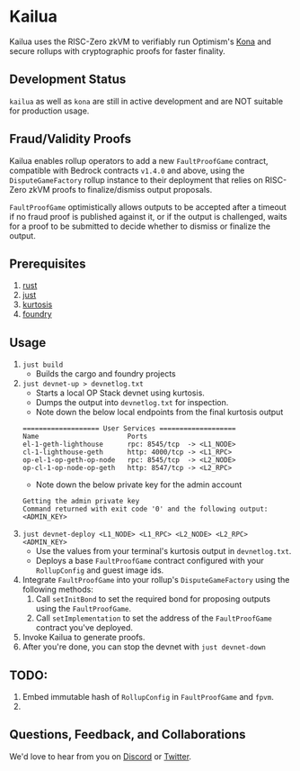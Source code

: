 # Kailua

Kailua uses the RISC-Zero zkVM to verifiably run Optimism's [Kona][kona] and secure rollups with cryptographic proofs for faster finality.

## Development Status

`kailua` as well as `kona` are still in active development and are NOT suitable for production usage.

## Fraud/Validity Proofs

Kailua enables rollup operators to add a new `FaultProofGame` contract, compatible with Bedrock contracts `v1.4.0` and above, using the `DisputeGameFactory` rollup instance to their deployment that relies on RISC-Zero zkVM proofs to finalize/dismiss output proposals.

`FaultProofGame` optimistically allows outputs to be accepted after a timeout if no fraud proof is published against it, or if the output is challenged, waits for a proof to be submitted to decide whether to dismiss or finalize the output.

## Prerequisites
1. [rust](https://www.rust-lang.org/tools/install)
2. [just](https://just.systems/man/en/chapter_1.html)
3. [kurtosis](https://docs.kurtosis.com/install)
4. [foundry](https://book.getfoundry.sh/getting-started/installation)

## Usage

1. `just build`
   * Builds the cargo and foundry projects
2. `just devnet-up > devnetlog.txt`
   * Starts a local OP Stack devnet using kurtosis.
   * Dumps the output into `devnetlog.txt` for inspection.
   * Note down the below local endpoints from the final kurtosis output
   ```text
   =================== User Services ===================
   Name                      Ports                              
   el-1-geth-lighthouse      rpc: 8545/tcp  -> <L1_NODE>
   cl-1-lighthouse-geth      http: 4000/tcp -> <L1_RPC>
   op-el-1-op-geth-op-node   rpc: 8545/tcp  -> <L2_NODE>
   op-cl-1-op-node-op-geth   http: 8547/tcp -> <L2_RPC> 
   ```
   * Note down the below private key for the admin account
   ```text
   Getting the admin private key
   Command returned with exit code '0' and the following output: <ADMIN_KEY>
   ```
3. `just devnet-deploy <L1_NODE> <L1_RPC> <L2_NODE> <L2_RPC> <ADMIN_KEY>`
   * Use the values from your terminal's kurtosis output in `devnetlog.txt`.
   * Deploys a base `FaultProofGame` contract configured with your `RollupConfig` and guest image ids.
4. Integrate `FaultProofGame` into your rollup's `DisputeGameFactory` using the following methods:
   1. Call `setInitBond` to set the required bond for proposing outputs using the `FaultProofGame`. 
   2. Call `setImplementation` to set the address of the `FaultProofGame` contract you've deployed.
5. Invoke Kailua to generate proofs.
6. After you're done, you can stop the devnet with `just devnet-down`

## TODO:
1. Embed immutable hash of `RollupConfig` in `FaultProofGame` and `fpvm`.
2. 

## Questions, Feedback, and Collaborations

We'd love to hear from you on [Discord][discord] or [Twitter][twitter].

[bonsai access]: https://bonsai.xyz/apply
[cargo-risczero]: https://docs.rs/cargo-risczero
[crates]: https://github.com/risc0/risc0/blob/main/README.md#rust-binaries
[dev-docs]: https://dev.risczero.com
[dev-mode]: https://dev.risczero.com/api/generating-proofs/dev-mode
[discord]: https://discord.gg/risczero
[docs.rs]: https://docs.rs/releases/search?query=risc0
[examples]: https://github.com/risc0/risc0/tree/main/examples
[risc0-build]: https://docs.rs/risc0-build
[risc0-repo]: https://www.github.com/risc0/risc0
[risc0-zkvm]: https://docs.rs/risc0-zkvm
[rustup]: https://rustup.rs
[rust-toolchain]: rust-toolchain.toml
[twitter]: https://twitter.com/risczero
[zkvm-overview]: https://dev.risczero.com/zkvm
[zkhack-iii]: https://www.youtube.com/watch?v=Yg_BGqj_6lg&list=PLcPzhUaCxlCgig7ofeARMPwQ8vbuD6hC5&index=5
[kona]: https://github.com/ethereum-optimism/kona
